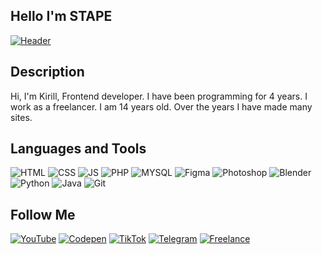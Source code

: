 ## Hello I'm STAPE
[![Header](https://github.com/STAPE-Web/stape-web/blob/main/assets/head.gif)](https://www.youtube.com/channel/UCpSg_NBPjrI5c-g1BPFWg_w)

## Description
Hi, I'm Kirill, Frontend developer. I have been programming for 4 years. I work as a freelancer. I am 14 years old. Over the years I have made many sites.


## Languages and Tools
![HTML](https://img.shields.io/badge/-HTML-090909?style=for-the-badge&logo=html5)
![CSS](https://img.shields.io/badge/-CSS-090909?style=for-the-badge&logo=css3&logoColor=264DE4)
![JS](https://img.shields.io/badge/-JavaScript-090909?style=for-the-badge&logo=javascript)
![PHP](https://img.shields.io/badge/-PHP-090909?style=for-the-badge&logo=php)
![MYSQL](https://img.shields.io/badge/-MySql-090909?style=for-the-badge&logo=mysql)
![Figma](https://img.shields.io/badge/-Figma-090909?style=for-the-badge&logo=figma)
![Photoshop](https://img.shields.io/badge/-Photoshop-090909?style=for-the-badge&logo=photoshop)
![Blender](https://img.shields.io/badge/-Blender-090909?style=for-the-badge&logo=blender)
![Python](https://img.shields.io/badge/-Python-090909?style=for-the-badge&logo=python)
![Java](https://img.shields.io/badge/-Java-090909?style=for-the-badge&logo=java)
![Git](https://img.shields.io/badge/-Git-090909?style=for-the-badge&logo=git)

## Follow Me
[![YouTube](https://img.shields.io/badge/-YouTube-090909?style=for-the-badge&logo=youtube)](https://www.youtube.com/channel/UCpSg_NBPjrI5c-g1BPFWg_w)
[![Codepen](https://img.shields.io/badge/-Codepen-090909?style=for-the-badge&logo=codepen)](https://codepen.io/STAPE)
[![TikTok](https://img.shields.io/badge/-Tiktok-090909?style=for-the-badge&logo=tiktok)](https://www.tiktok.com/@_stape_?lang=en-UK&is_copy_url=1&is_from_webapp=v1)
[![Telegram](https://img.shields.io/badge/-Telegram-090909?style=for-the-badge&logo=telegram)](https://t.me/STAPE_IT)
[![Freelance](https://img.shields.io/badge/-Freelance-090909?style=for-the-badge&logo=work)](https://kwork.ru/user/kirill_kirilenko)